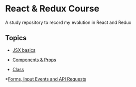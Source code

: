 # React & Redux Course 

A study repository to record my evolution in React and Redux

## Topics

 * [JSX basics](https://github.com/patrickbrito95/JSX-Basics)
  
 * [Components & Props](https://github.com/patrickbrito95/Components-Props)

 * [Class](https://github.com/patrickbrito95/Class)

 *[Forms, Input Events and API Requests](https://github.com/patrickbrito95/Forms-Events)
